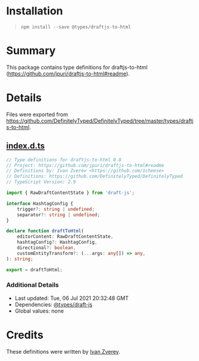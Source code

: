 # Installation
> `npm install --save @types/draftjs-to-html`

# Summary
This package contains type definitions for draftjs-to-html (https://github.com/jpuri/draftjs-to-html#readme).

# Details
Files were exported from https://github.com/DefinitelyTyped/DefinitelyTyped/tree/master/types/draftjs-to-html.
## [index.d.ts](https://github.com/DefinitelyTyped/DefinitelyTyped/tree/master/types/draftjs-to-html/index.d.ts)
````ts
// Type definitions for draftjs-to-html 0.8
// Project: https://github.com/jpuri/draftjs-to-html#readme
// Definitions by: Ivan Zverev <https://github.com/1cheese>
// Definitions: https://github.com/DefinitelyTyped/DefinitelyTyped
// TypeScript Version: 2.9

import { RawDraftContentState } from 'draft-js';

interface HashtagConfig {
    trigger?: string | undefined;
    separator?: string | undefined;
}

declare function draftToHtml(
    editorContent: RawDraftContentState,
    hashtagConfig?: HashtagConfig,
    directional?: boolean,
    customEntityTransform?: (...args: any[]) => any,
): string;

export = draftToHtml;

````

### Additional Details
 * Last updated: Tue, 06 Jul 2021 20:32:48 GMT
 * Dependencies: [@types/draft-js](https://npmjs.com/package/@types/draft-js)
 * Global values: none

# Credits
These definitions were written by [Ivan Zverev](https://github.com/1cheese).
